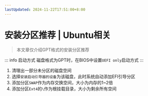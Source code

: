 ```yaml
---
lastUpdated: 2024-11-22T17:51:00+8:00
---
```


# 安装分区推荐 | Ubuntu相关

> 本文章仅介绍GPT格式的安装分区推荐

::: info 启动方式
磁盘格式为GPT时，在BIOS中设置```UEFI only```启动方式
:::

1. 清理出一部分未分区的磁盘空间
2. 选择```安装启动引导器的设备```为该磁盘，此时系统自动添加EFI引导分区
3. 添加分区```SWAP```作为内存交换空间，大小为内存的1~2倍
4. 添加分区```Ext4```的```\```作为根挂载目录，大小为剩余所有空间